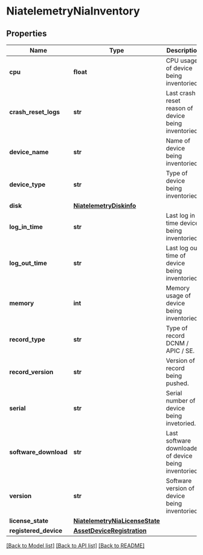 # NiatelemetryNiaInventory

## Properties
Name | Type | Description | Notes
------------ | ------------- | ------------- | -------------
**cpu** | **float** | CPU usage of device being inventoried.   | [optional] 
**crash_reset_logs** | **str** | Last crash reset reason of device being inventoried.   | [optional] 
**device_name** | **str** | Name of device being inventoried.   | [optional] 
**device_type** | **str** | Type of device being inventoried.   | [optional] 
**disk** | [**NiatelemetryDiskinfo**](NiatelemetryDiskinfo.md) |  | [optional] 
**log_in_time** | **str** | Last log in time device being inventoried.   | [optional] 
**log_out_time** | **str** | Last log out time of device being inventoried.   | [optional] 
**memory** | **int** | Memory usage of device being inventoried.   | [optional] 
**record_type** | **str** | Type of record DCNM / APIC / SE.   | [optional] 
**record_version** | **str** | Version of record being pushed.   | [optional] 
**serial** | **str** | Serial number of device being invetoried.   | [optional] 
**software_download** | **str** | Last software downloaded of device being inventoried.   | [optional] 
**version** | **str** | Software version of device being inventoried.    | [optional] 
**license_state** | [**NiatelemetryNiaLicenseState**](.md) |  | [optional] 
**registered_device** | [**AssetDeviceRegistration**](.md) |  | [optional] 

[[Back to Model list]](../README.md#documentation-for-models) [[Back to API list]](../README.md#documentation-for-api-endpoints) [[Back to README]](../README.md)



